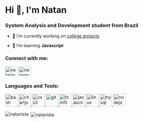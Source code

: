 <h1 >Hi 👋, I'm Natan</h1>
<h3>System Analysis and Development student from Brazil</h3>


- 🔭 I’m currently working on [college projects](https://github.com/BandTec/Health-Analytics)

- 🌱 I’m learning **Javascript** 

<h3 align="left">Connect with me:</h3>
<p align="left">
<a href="https://twitter.com/natanista" target="blank"><img align="center" src="https://cdn.jsdelivr.net/npm/simple-icons@3.0.1/icons/twitter.svg" alt="natanista" height="30" width="40" /></a>
<a href="https://linkedin.com/in/natanista" target="blank"><img align="center" src="https://cdn.jsdelivr.net/npm/simple-icons@3.0.1/icons/linkedin.svg" alt="natanista" height="30" width="40" /></a>
</p>

<h3 align="left">Languages and Tools:</h3>
<p align="left"> <a href="https://www.gnu.org/software/bash/" target="_blank"> <img src="https://www.vectorlogo.zone/logos/gnu_bash/gnu_bash-icon.svg" alt="bash" width="40" height="40"/> </a> <a href="https://www.chartjs.org" target="_blank"> <img src="https://www.chartjs.org/media/logo-title.svg" alt="chartjs" width="40" height="40"/> </a> <a href="https://www.w3schools.com/css/" target="_blank"> <img src="https://devicons.github.io/devicon/devicon.git/icons/css3/css3-original-wordmark.svg" alt="css3" width="40" height="40"/> </a> <a href="https://git-scm.com/" target="_blank"> <img src="https://www.vectorlogo.zone/logos/git-scm/git-scm-icon.svg" alt="git" width="40" height="40"/> </a> <a href="https://www.w3.org/html/" target="_blank"> <img src="https://devicons.github.io/devicon/devicon.git/icons/html5/html5-original-wordmark.svg" alt="html5" width="40" height="40"/> </a> <a href="https://developer.mozilla.org/en-US/docs/Web/JavaScript" target="_blank"> <img src="https://devicons.github.io/devicon/devicon.git/icons/javascript/javascript-original.svg" alt="javascript" width="40" height="40"/> </a> <a href="https://www.linux.org/" target="_blank"> <img src="https://devicons.github.io/devicon/devicon.git/icons/linux/linux-original.svg" alt="linux" width="40" height="40"/> </a> <a href="https://www.mysql.com/" target="_blank"> <img src="https://devicons.github.io/devicon/devicon.git/icons/mysql/mysql-original-wordmark.svg" alt="mysql" width="40" height="40"/> </a> <a href="https://nodejs.org" target="_blank"> <img src="https://devicons.github.io/devicon/devicon.git/icons/nodejs/nodejs-original-wordmark.svg" alt="nodejs" width="40" height="40"/> </a> </p>

<p><img align="left" src="https://github-readme-stats.vercel.app/api/top-langs?username=natanista&show_icons=true&theme=dark&locale=en&layout=compact" alt="natanista" /></p>

<p>&nbsp;<img align="center" src="https://github-readme-stats.vercel.app/api?username=natanista&show_icons=true&theme=dark&locale=en" alt="natanista" /></p>


